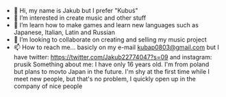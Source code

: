 - 👋 Hi, my name is Jakub but I prefer "Kubuś"
- 👀 I’m interested in create music and other stuff
- 🌱 I’m  learn how to make games and learn new languages such as Japanese, Italian, Latin and Russian
- 💞️ I’m looking to collaborate on creating and selling my music project
- 📫 How to reach me... basicly on my e-mail kubap0803@gmail.com but I have 
twitter: https://twitter.com/Jakub22774047?s=09
and instagram: prusik
Something about me: I have only 16 years old. I'm from poland but plans to movto Japan in the future. I'm shy at the first time while I meet new people, but that's no problem, 
I quickly open up in the company of nice people
